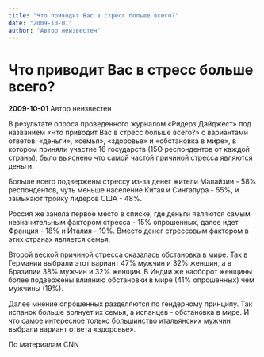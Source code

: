 ```yaml
---
title: "Что приводит Вас в стресс больше всего?"
date: "2009-10-01"
author: "Автор неизвестен"
---
```


# Что приводит Вас в стресс больше всего?

**2009-10-01** Автор неизвестен

В результате опроса проведенного журналом «Ридерз Дайджест» под названием «Что приводит Вас в стресс больше всего?» с вариантами ответов: «деньги», «семья», «здоровье» и «обстановка в мире», в котором приняли участие 16 государств (15О респондентов от каждой страны), было выяснено что самой частой причиной стресса являются деньги.

Больше всего подвержены стрессу из-за денег жители Малайзии - 58% респондентов, чуть меньше население Китая и Сингапура - 55%, и замыкают тройку лидеров США - 48%.

Россия же заняла первое место в списке, где деньги являются самым незначительным фактором стресса - 15% опрошенных, далее идет Франция - 18% и Италия - 19%. Вместо денег стрессовым фактором в этих странах является семья.

Второй веской причиной стресса оказалась обстановка в мире. Так в Германии выбрали этот вариант 47% мужчин и 32% женщин, а в Бразилии 38% мужчин и 32% женщин. В Индии же наоборот женщины более подвержены влиянию обстановки в мире (41% опрошенных) чем мужчины (19%).

Далее мнение опрошенных разделяются по гендерному принципу. Так испанок больше волнует их семья, а испанцев - обстановка в мире. И что самое интересное только большинство итальянских мужчин выбрали вариант ответа «здоровье».

По материалам CNN